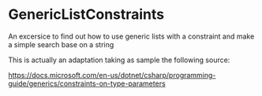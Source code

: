 # GenericListConstraints
An excersice to find out how to use generic lists with a constraint and make a simple search base on a string

This is actually an adaptation taking as sample the following source:

https://docs.microsoft.com/en-us/dotnet/csharp/programming-guide/generics/constraints-on-type-parameters
